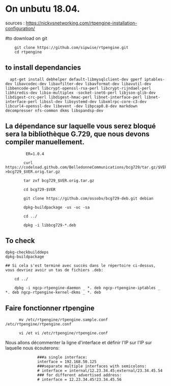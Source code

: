 # On unbutu 18.04.
sources : https://nickvsnetworking.com/rtpengine-installation-configuration/

#to download on git

        git clone https://github.com/sipwise/rtpengine.git 
        cd rtpengine

## to install dependancies 

      apt-get install debhelper default-libmysqlclient-dev gperf iptables-dev libavcodec-dev libavfilter-dev libavformat-dev libavutil-dev libbencode-perl libcrypt-openssl-rsa-perl libcrypt-rijndael-perl libhiredis-dev libio-multiplex -socket-inet6-perl libjson-glib-dev libdigest-crc-perl libdigest-hmac-perl libnet-interface-perl libnet-interface-perl libssl-dev libsystemd-dev libxmlrpc-core-c3-dev libcurl4-openssl-dev libevent -dev libpcap0.8-dev markdown décompresser nfs-common dkms libspandsp-dev


## La dépendance sur laquelle vous serez bloqué sera la bibliothèque G.729, que nous devons compiler manuellement.

             ER=1.0.4

            curl https://codeload.github.com/BelledonneCommunications/bcg729/tar.gz/$VER >bcg729_$VER.orig.tar.gz

            tar zxf bcg729_$VER.orig.tar.gz 

            cd bcg729-$VER 

            git clone https://github.com/ossobv/bcg729-deb.git debian 

            dpkg-buildpackage -us -uc -sa

            cd ../

            dpkg -i libbcg729-*.deb
            
  ## To check
  
    dpkg-checkbuilddeps
    dpkg-buildpackage 
    
    ## Si cela s'est terminé avec succès dans le répertoire ci-dessus, vous devriez avoir un tas de fichiers .deb:
    
        cd ../ 

        dpkg -i ngcp-rtpengine-daemon _ *. deb ngcp-rtpengine-iptables _ *. deb ngcp-rtpengine-kernel-dkms _ *. deb
        
        
   ## Faire fonctionner rtpengine
      
          mv /etc/rtpengine/rtpengine.sample.conf /etc/rtpengine/rtpengine.conf 

          vi /et vi /etc/rtpengine/rtpengine.conf   
   
   
   Nous allons décommenter la ligne d'interface et définir l'IP sur l'IP sur laquelle nous écouterons:
   
                  ###a single interface:
                  interface = 192.168.50.125
                  ###separate multiple interfaces with semicolons:
                  # interface = internal/12.23.34.45;external/23.34.45.54
                  ### for different advertised address:
                  # interface = 12.23.34.45!23.34.45.56

   

